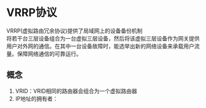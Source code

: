 # VRRP协议
VRRP(虚拟路由冗余协议)提供了局域网上的设备备份机制  
将若干台三层设备组合为一台虚拟三层设备，然后将该虚拟三层设备作为网关提供用户对外网的通信。在其中一台设备故障时，能选举出新的网络设备来承载用户流量。保障网络通信的可靠运行。

## 概念
1. VRID：VRID相同的路由器会组合为一个虚拟路由器
2. IP地址的拥有者：